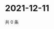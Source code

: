 # 2021-12-11

共 0 条

<!-- BEGIN WEIBO -->
<!-- 最后更新时间 Sat Dec 11 2021 08:49:59 GMT+0800 (China Standard Time) -->

<!-- END WEIBO -->
